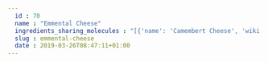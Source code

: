 ```yaml
---
  id : 70
  name : "Emmental Cheese"
  ingredients_sharing_molecules : "[{'name': 'Camembert Cheese', 'wiki': 'Camembert', 'id': 64, 'category': 'Dairy', 'common_molecules': [6549, 246728, 7909, 6054, 8908, 7284, 3893, 284, 8094, 1031, 7981, 6584, 12232, 31265, 8892, 1032, 612, 650, 8103, 7797, 8129, 10882, 5321950, 878, 8007, 6560, 7894, 123388, 8163, 126, 8025, 8180, 5283329, 798, 6569, 65285, 62444, 7341, 21108, 11005, 61743, 10976, 379, 6561, 10430, 996, 560255, 8139, 7409, 2969, 93236, 8063, 8194, 16617, 7749, 10448, 22201, 1068, 445639, 338, 7800, 12756, 11552, 1146, 521869, 3776, 31260, 20083, 70, 13357, 31284, 8174, 31252, 998, 9261, 12367, 8091, 7361, 8158, 90246, 8914, 7353, 8314, 31253, 957, 18827, 12813, 11508, 7937, 13187, 5284421, 7824, 12587, 454, 135, 19310, 6321405, 31276, 6590, 16255, 18635, 6322, 7501, 14296, 7795, 8193, 7938, 8093, 6184, 12777, 7762, 24020, 31289, 7654]}, {'name': 'Gruyere Cheese', 'wiki': 'Gruy%C3%A8re_cheese', 'id': 73, 'category': 'Dairy', 'common_molecules': [6549, 246728, 7909, 6054, 8908, 7284, 3893, 284, 8094, 1031, 7981, 6584, 12232, 31265, 8892, 1032, 612, 650, 8103, 7797, 8129, 10882, 5321950, 878, 8007, 6560, 7894, 123388, 8163, 126, 8025, 8180, 5283329, 798, 6569, 65285, 62444, 7341, 21108, 11005, 61743, 10976, 379, 6561, 10430, 996, 560255, 8139, 7409, 2969, 93236, 8063, 8194, 16617, 7749, 10448, 22201, 1068, 445639, 338, 7800, 12756, 11552, 1146, 521869, 3776, 31260, 20083, 70, 13357, 31284, 8174, 31252, 998, 9261, 12367, 8091, 7361, 8158, 90246, 8914, 7353, 8314, 31253, 957, 18827, 12813, 11508, 7937, 13187, 5284421, 7824, 12587, 454, 135, 19310, 6321405, 31276, 6590, 16255, 18635, 6322, 7501, 14296, 7795, 8193, 7938, 8093, 6184, 12777, 7762, 24020, 31289, 7654]}, {'name': 'Swiss Cheese', 'wiki': 'Swiss_cheese', 'id': 84, 'category': 'Dairy', 'common_molecules': [6549, 246728, 7909, 6054, 8908, 7284, 3893, 284, 8094, 1031, 7981, 6584, 12232, 31265, 8892, 1032, 612, 650, 8103, 7797, 8129, 10882, 5321950, 878, 8007, 6560, 7894, 123388, 8163, 126, 8025, 8180, 5283329, 798, 6569, 65285, 62444, 7341, 21108, 11005, 61743, 10976, 379, 6561, 10430, 996, 560255, 8139, 7409, 2969, 93236, 8063, 8194, 16617, 7749, 10448, 22201, 1068, 445639, 338, 7800, 12756, 11552, 1146, 521869, 3776, 31260, 20083, 70, 13357, 31284, 8174, 31252, 998, 9261, 12367, 8091, 7361, 8158, 90246, 8914, 7353, 8314, 31253, 957, 18827, 12813, 11508, 7937, 13187, 5284421, 7824, 12587, 454, 135, 19310, 6321405, 31276, 6590, 16255, 18635, 6322, 7501, 14296, 7795, 8193, 7938, 8093, 6184, 12777, 7762, 24020, 31289, 7654]}, {'name': 'Cheese', 'wiki': 'Cheese', 'id': 62, 'category': 'Dairy', 'common_molecules': [6549, 246728, 7909, 6054, 8908, 7284, 3893, 284, 8094, 1031, 7981, 6584, 12232, 31265, 8892, 1032, 612, 650, 8103, 7797, 8129, 10882, 5321950, 878, 8007, 6560, 7894, 123388, 8163, 126, 8025, 8180, 5283329, 798, 6569, 65285, 62444, 7341, 21108, 11005, 61743, 10976, 379, 6561, 10430, 996, 560255, 8139, 7409, 2969, 93236, 8063, 8194, 16617, 7749, 10448, 22201, 1068, 445639, 338, 7800, 12756, 11552, 1146, 521869, 3776, 31260, 20083, 70, 13357, 31284, 8174, 31252, 998, 9261, 12367, 8091, 7361, 8158, 90246, 8914, 7353, 8314, 31253, 957, 18827, 12813, 11508, 7937, 13187, 5284421, 7824, 12587, 454, 135, 19310, 6321405, 31276, 6590, 16255, 18635, 6322, 7501, 7795, 8193, 7938, 8093, 6184, 12777, 7762, 24020, 31289, 7654]}, {'name': 'Blue Cheese', 'wiki': 'Blue_cheese', 'id': 63, 'category': 'Dairy', 'common_molecules': [6549, 246728, 7909, 6054, 8908, 7284, 3893, 284, 8094, 1031, 7981, 6584, 12232, 31265, 8892, 1032, 612, 650, 8103, 7797, 8129, 10882, 5321950, 878, 8007, 6560, 7894, 123388, 8163, 126, 8025, 8180, 5283329, 798, 6569, 65285, 62444, 7341, 21108, 11005, 61743, 10976, 379, 6561, 10430, 996, 560255, 8139, 7409, 2969, 93236, 8063, 8194, 16617, 7749, 10448, 22201, 1068, 445639, 338, 7800, 12756, 11552, 1146, 521869, 3776, 31260, 20083, 70, 13357, 31284, 8174, 31252, 998, 9261, 12367, 8091, 7361, 8158, 90246, 8914, 7353, 8314, 31253, 957, 18827, 12813, 11508, 7937, 13187, 5284421, 7824, 12587, 454, 135, 19310, 6321405, 31276, 6590, 16255, 18635, 6322, 7501, 7795, 8193, 7938, 8093, 6184, 12777, 7762, 24020, 31289, 7654]}]"
  slug : emmental-cheese
  date : 2019-03-26T08:47:11+01:00
---
```



